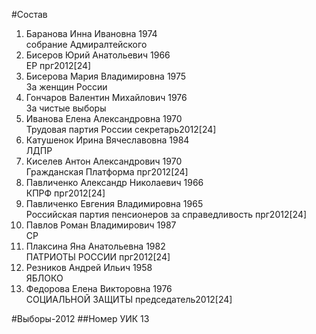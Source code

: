 #Состав
1. Баранова Инна Ивановна 1974   
    собрание Адмиралтейского
2. Бисеров Юрий Анатольевич 1966   
    ЕР
    прг2012[24]
3. Бисерова Мария Владимировна 1975   
    За женщин России
4. Гончаров Валентин Михайлович 1976   
    За чистые выборы
5. Иванова Елена Александровна 1970   
    Трудовая партия России
    секретарь2012[24]
6. Катушенок Ирина Вячеславовна 1984   
    ЛДПР
7. Киселев Антон Александрович 1970   
    Гражданская Платформа
    прг2012[24]
8. Павличенко Александр Николаевич 1966   
    КПРФ
    прг2012[24]
9. Павличенко Евгения Владимировна 1965   
    Российская партия пенсионеров за справедливость
    прг2012[24]
10. Павлов Роман Владимирович 1987   
    СР
11. Плаксина Яна Анатольевна 1982   
    ПАТРИОТЫ РОССИИ
    прг2012[24]
12. Резников Андрей Ильич 1958   
    ЯБЛОКО
13. Федорова Елена Викторовна 1976   
    СОЦИАЛЬНОЙ ЗАЩИТЫ
    председатель2012[24]

#Выборы-2012
##Номер УИК
13
